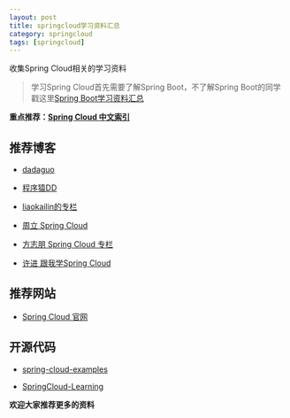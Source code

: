 ```yaml
---
layout: post
title: springcloud学习资料汇总
category: springcloud
tags: [springcloud]
---
```


收集Spring Cloud相关的学习资料


> 学习Spring Cloud首先需要了解Spring Boot，不了解Spring Boot的同学戳这里[Spring Boot学习资料汇总](http://www.dadaguo.com/springboot/2015/12/30/springboot-collect.html)


**重点推荐：[Spring Cloud 中文索引](http://springcloud.fun/)**



## 推荐博客


- [dadaguo](http://www.dadaguo.com/spring-cloud)

- [程序猿DD](http://blog.didispace.com/categories/Spring-Cloud/) 

- [liaokailin的专栏](http://blog.csdn.net/liaokailin/article/category/6212338)

- [周立 Spring Cloud](http://www.itmuch.com/)

- [方志朋 Spring Cloud 专栏](http://blog.csdn.net/column/details/15197.html)

- [许进 跟我学Spring Cloud](http://xujin.org/categories/%E8%B7%9F%E6%88%91%E5%AD%A6Spring-Cloud/) 



## 推荐网站

- [Spring Cloud 官网](http://projects.spring.io/spring-cloud/)





## 开源代码


- [spring-cloud-examples](https://github.com/dadaguo/spring-cloud-examples)

- [SpringCloud-Learning](https://github.com/dyc87112/SpringCloud-Learning)







**欢迎大家推荐更多的资料**